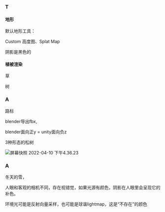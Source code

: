 ### T

#### 地形

 默认地形工具：

Custom 高度图、Splat Map

阴影是黑色的



#### 植被渲染

草

树

### A

路标

blender导出fbx, 

blender面向正y = unity面向负z

3种形态的松树

<img src="notes/demoScene/2/屏幕快照 2022-04-10 下午4.36.23.png" alt="屏幕快照 2022-04-10 下午4.36.23"  />

  

### A

冬天的雪，

人眼和客观的相机不同，存在视错觉，如果光源有颜色，阴影在人眼里会呈现它的补色。

环境光可能是反射向量采样，也可能是球谐lightmap，这是“不存在”的颜色